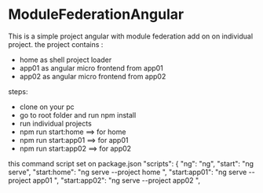 # ModuleFederationAngular

This is a simple project angular with module federation add on on individual project.
the project contains :
- home as shell project loader
- app01 as angular micro frontend from app01
- app02 as angular micro frontend from app02

steps:
- clone on your pc
- go to root folder and run npm install
- run individual projects
-   npm run start:home  ==> for home
-   npm run start:app01  ==> for app01
-   npm run start:app02  ==> for app02

this command script set on package.json
"scripts": {
    "ng": "ng",
    "start": "ng serve",
    "start:home": "ng serve --project home ",
    "start:app01": "ng serve --project app01 ",
    "start:app02": "ng serve --project app02 ",


